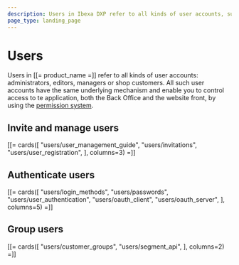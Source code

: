 ```yaml
---
description: Users in Ibexa DXP refer to all kinds of user accounts, such as administrators, editors, managers or shop customers.
page_type: landing_page
---
```


# Users

Users in [[= product_name =]] refer to all kinds of user accounts: administrators, editors,
managers or shop customers.
All such user accounts have the same underlying mechanism and enable you to control access to te application, both the Back Office and the website front, by using the [permission system](permissions.md).

## Invite and manage users

[[= cards([
"users/user_management_guide",
"users/invitations",
"users/user_registration",
], columns=3) =]]

## Authenticate users

[[= cards([
"users/login_methods",
"users/passwords",
"users/user_authentication",
"users/oauth_client",
"users/oauth_server",
], columns=5) =]]

## Group users

[[= cards([
"users/customer_groups",
"users/segment_api",
], columns=2) =]]
